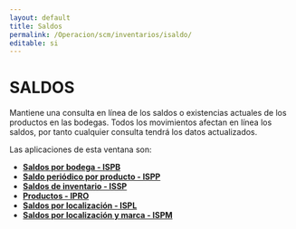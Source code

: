 ```yaml
---
layout: default
title: Saldos
permalink: /Operacion/scm/inventarios/isaldo/
editable: si
---
```


# SALDOS  

Mantiene una consulta en línea de los saldos o existencias actuales de los productos en las bodegas. Todos los movimientos afectan en línea los saldos, por tanto cualquier consulta tendrá los datos actualizados. 

Las aplicaciones de esta ventana son:  

* [**Saldos por bodega - ISPB**](http://docs.oasiscom.com/Operacion/scm/inventarios/isaldo/ispb)  
* [**Saldo periódico por producto - ISPP**](http://docs.oasiscom.com/Operacion/scm/inventarios/isaldo/ispp)  
* [**Saldos de inventario - ISSP**](http://docs.oasiscom.com/Operacion/scm/inventarios/isaldo/issp)    
* [**Productos - IPRO**](http://docs.oasiscom.com/Operacion/scm/inventarios/isaldo/ipro)    
* [**Saldos por localización - ISPL**](http://docs.oasiscom.com/Operacion/scm/inventarios/isaldo/ispl)  
* [**Saldos por localización y marca - ISPM**](http://docs.oasiscom.com/Operacion/scm/inventarios/isaldo/ispm)

